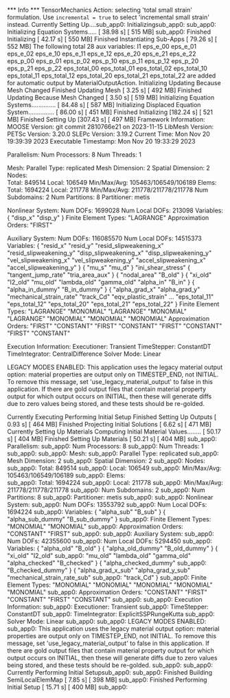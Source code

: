 

*** Info ***
TensorMechanics Action: selecting 'total small strain' formulation. Use `incremental = true` to select 'incremental small strain' instead.
Currently Setting Up....sub_app0: Initializingsub_app0: 
sub_app0:   Initializing Equation Systems.....                                           [ 38.98 s] [  515 MB]
sub_app0: Finished Initializing                                                          [ 42.17 s] [  550 MB]
  Finished Instantiating Sub-Apps                                                        [ 79.26 s] [  552 MB]
The following total 28 aux variables:
  I1
  eps_e_00
  eps_e_01
  eps_e_02
  eps_e_10
  eps_e_11
  eps_e_12
  eps_e_20
  eps_e_21
  eps_e_22
  eps_p_00
  eps_p_01
  eps_p_02
  eps_p_10
  eps_p_11
  eps_p_12
  eps_p_20
  eps_p_21
  eps_p_22
  eps_total_00
  eps_total_01
  eps_total_02
  eps_total_10
  eps_total_11
  eps_total_12
  eps_total_20
  eps_total_21
  eps_total_22
are added for automatic output by MaterialOutputAction.
  Initializing
    Updating Because Mesh Changed
      Finished Updating Mesh                                                             [  3.25 s] [  492 MB]
    Finished Updating Because Mesh Changed                                               [  3.50 s] [  519 MB]
    Initializing Equation Systems..............                                          [ 84.48 s] [  587 MB]
    Initializing Displaced Equation System...............                                [ 86.00 s] [  451 MB]
  Finished Initializing                                                                  [182.24 s] [  521 MB]
Finished Setting Up                                                                      [307.43 s] [  497 MB]
Framework Information:
MOOSE Version:           git commit 2810766e21 on 2023-11-15
LibMesh Version:         
PETSc Version:           3.20.0
SLEPc Version:           3.19.2
Current Time:            Mon Nov 20 19:39:39 2023
Executable Timestamp:    Mon Nov 20 19:33:29 2023

Parallelism:
  Num Processors:          8
  Num Threads:             1

Mesh: 
  Parallel Type:           replicated
  Mesh Dimension:          2
  Spatial Dimension:       2
  Nodes:                   
    Total:                 849514
    Local:                 106549
    Min/Max/Avg:           105463/106549/106189
  Elems:                   
    Total:                 1694224
    Local:                 211778
    Min/Max/Avg:           211778/211778/211778
  Num Subdomains:          2
  Num Partitions:          8
  Partitioner:             metis

Nonlinear System:
  Num DOFs:                1699028
  Num Local DOFs:          213098
  Variables:               { "disp_x" "disp_y" } 
  Finite Element Types:    "LAGRANGE" 
  Approximation Orders:    "FIRST" 

Auxiliary System:
  Num DOFs:                116085570
  Num Local DOFs:          14515373
  Variables:               { "resid_x" "resid_y" "resid_slipweakening_x" "resid_slipweakening_y" "disp_slipweakening_x" 
                             "disp_slipweakening_y" "vel_slipweakening_x" "vel_slipweakening_y" "accel_slipweakening_x" 
                             "accel_slipweakening_y" } { "mu_s" "mu_d" } "ini_shear_stress" { "tangent_jump_rate" 
                             "tria_area_aux" } { "nodal_area" "B_old" } { "xi_old" "I2_old" "mu_old" 
                             "lambda_old" "gamma_old" "alpha_in" "B_in" } { "alpha_in_dummy" "B_in_dummy" 
                             } { "alpha_grad_x" "alpha_grad_y" "mechanical_strain_rate" "track_Cd" "eqv_plastic_strain" 
                             ... "eps_total_11" "eps_total_12" "eps_total_20" "eps_total_21" "eps_total_22" 
                             } 
  Finite Element Types:    "LAGRANGE" "MONOMIAL" "LAGRANGE" "MONOMIAL" "LAGRANGE" "MONOMIAL" "MONOMIAL" 
                             "MONOMIAL" 
  Approximation Orders:    "FIRST" "CONSTANT" "FIRST" "CONSTANT" "FIRST" "CONSTANT" "FIRST" "CONSTANT" 
                             

Execution Information:
  Executioner:             Transient
  TimeStepper:             ConstantDT
  TimeIntegrator:          CentralDifference
  Solver Mode:             Linear

LEGACY MODES ENABLED:
 This application uses the legacy material output option: material properties are output only on TIMESTEP_END, not INITIAL. To remove this message, set 'use_legacy_material_output' to false in this application. If there are gold output files that contain material property output for which output occurs on INITIAL, then these will generate diffs due to zero values being stored, and these tests should be re-golded.

Currently Executing
  Performing Initial Setup
    Finished Setting Up Outputs                                                          [  0.93 s] [  464 MB]
    Finished Projecting Initial Solutions                                                [  6.62 s] [  471 MB]
    Currently Setting Up Materials
      Computing Initial Material Values........                                          [ 50.17 s] [  404 MB]
    Finished Setting Up Materials                                                        [ 50.21 s] [  404 MB]
sub_app0: Parallelism:
sub_app0:   Num Processors:          8
sub_app0:   Num Threads:             1
sub_app0: 
sub_app0: Mesh: 
sub_app0:   Parallel Type:           replicated
sub_app0:   Mesh Dimension:          2
sub_app0:   Spatial Dimension:       2
sub_app0:   Nodes:                   
sub_app0:     Total:                 849514
sub_app0:     Local:                 106549
sub_app0:     Min/Max/Avg:           105463/106549/106189
sub_app0:   Elems:                   
sub_app0:     Total:                 1694224
sub_app0:     Local:                 211778
sub_app0:     Min/Max/Avg:           211778/211778/211778
sub_app0:   Num Subdomains:          2
sub_app0:   Num Partitions:          8
sub_app0:   Partitioner:             metis
sub_app0: 
sub_app0: Nonlinear System:
sub_app0:   Num DOFs:                13553792
sub_app0:   Num Local DOFs:          1694224
sub_app0:   Variables:               { "alpha_sub" "B_sub" } { "alpha_sub_dummy" "B_sub_dummy" } 
sub_app0:   Finite Element Types:    "MONOMIAL" "MONOMIAL" 
sub_app0:   Approximation Orders:    "CONSTANT" "FIRST" 
sub_app0: 
sub_app0: Auxiliary System:
sub_app0:   Num DOFs:                42355600
sub_app0:   Num Local DOFs:          5294450
sub_app0:   Variables:               { "alpha_old" "B_old" } { "alpha_old_dummy" "B_old_dummy" } { "xi_old" "I2_old" 
sub_app0:                              "mu_old" "lambda_old" "gamma_old" "alpha_checked" "B_checked" } { "alpha_checked_dummy" 
sub_app0:                              "B_checked_dummy" } { "alpha_grad_x_sub" "alpha_grad_y_sub" "mechanical_strain_rate_sub" 
sub_app0:                              "track_Cd" } 
sub_app0:   Finite Element Types:    "MONOMIAL" "MONOMIAL" "MONOMIAL" "MONOMIAL" "MONOMIAL" 
sub_app0:   Approximation Orders:    "CONSTANT" "FIRST" "CONSTANT" "FIRST" "CONSTANT" 
sub_app0: 
sub_app0: Execution Information:
sub_app0:   Executioner:             Transient
sub_app0:   TimeStepper:             ConstantDT
sub_app0:   TimeIntegrator:          ExplicitSSPRungeKutta
sub_app0:   Solver Mode:             Linear
sub_app0: 
sub_app0: LEGACY MODES ENABLED:
sub_app0:  This application uses the legacy material output option: material properties are output only on TIMESTEP_END, not INITIAL. To remove this message, set 'use_legacy_material_output' to false in this application. If there are gold output files that contain material property output for which output occurs on INITIAL, then these will generate diffs due to zero values being stored, and these tests should be re-golded.
sub_app0: 
sub_app0: Currently Performing Initial Setupsub_app0: 
sub_app0:   Finished Building SemiLocalElemMap                                           [  7.85 s] [  398 MB]
sub_app0: Finished Performing Initial Setup                                              [ 15.71 s] [  400 MB]
sub_app0: 